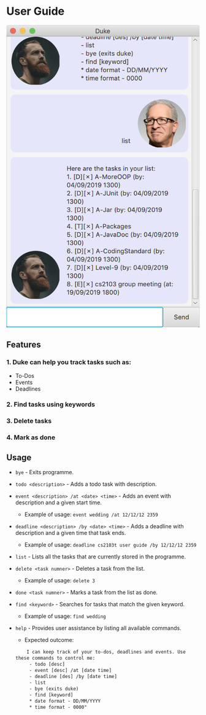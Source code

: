 # User Guide

![Image of Ui](https://github.com/bitterg0d/duke/blob/master/docs/Ui.png?raw=true)
## Features 
### 1. Duke can help you track tasks such as:
* To-Dos
* Events
* Deadlines

### 2. Find tasks using keywords
### 3. Delete tasks
### 4. Mark as done

## Usage
- `bye` - Exits programme.

- `todo <description>` - Adds a todo task with description.

- `event <description> /at <date> <time>` - Adds an event with description and a given start time.
    - Example of usage: `event wedding /at 12/12/12 2359`

- `deadline <description> /by <date> <time>` - Adds a deadline with description and a given time that task ends.
    - Example of usage: `deadline cs2103t user guide /by 12/12/12 2359`
- `list` - Lists all the tasks that are currently stored in the programme.

- `delete <task numner>` - Deletes a task from the list.
    - Example of usage: `delete 3`
    
- `done <task numner>` - Marks a task from the list as done.

- `find <keyword>` - Searches for tasks that match the given keyword.
    - Example of usage: `find wedding`
    
- `help` - Provides user assistance by listing all available commands.
    - Expected outcome:
    ```Hello, I'm Duke!
        I can keep track of your to-dos, deadlines and events. Use these commands to control me:
         - todo [desc]
         - event [desc] /at [date time]
         - deadline [des] /by [date time]
         - list
         - bye (exits duke)
         - find [keyword]
         * date format - DD/MM/YYYY
         * time format - 0000"
    ```